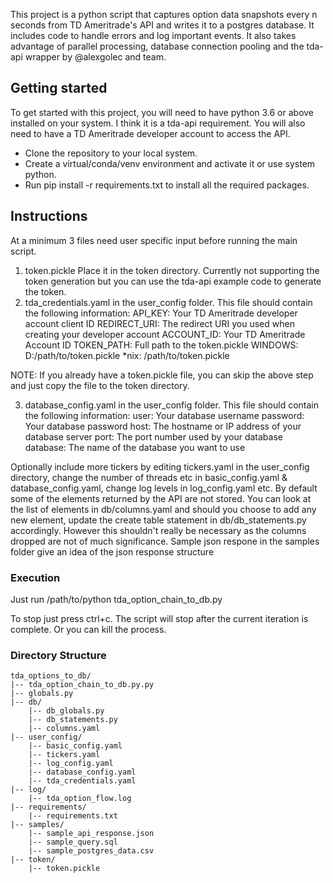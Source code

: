 This project is a python script that captures option data snapshots every n seconds from TD Ameritrade's API and writes it to a postgres database. It includes code to handle errors and log important events. It also takes advantage of parallel processing, database connection pooling and the tda-api wrapper by @alexgolec and team.


## Getting started

To get started with this project, you will need to have python 3.6 or above installed on your system. I think it is a tda-api requirement. You will also need to have a TD Ameritrade developer account to access the API.

-   Clone the repository to your local system.
-   Create a virtual/conda/venv environment and activate it or use system python.
-   Run pip install -r requirements.txt to install all the required packages.


## Instructions 
At a minimum 3 files need user specific input before running the main script.

1.  token.pickle Place it in the token directory. Currently not supporting the token generation but you can use the tda-api example code to generate the token.
2.  tda_credentials.yaml in the user_config folder. This file should contain the following information:
        API_KEY: Your TD Ameritrade developer account client ID
        REDIRECT_URI: The redirect URI you used when creating your developer account
        ACCOUNT_ID: Your TD Ameritrade Account ID
        TOKEN_PATH: Full path to the token.pickle  WINDOWS: D:/path/to/token.pickle  *nix: /path/to/token.pickle

NOTE: If you already have a token.pickle file, you can skip the above step and just copy the file to the token directory. 

3.  database_config.yaml in the user_config folder. This file should contain the following information:
        user: Your database username
        password: Your database password
        host: The hostname or IP address of your database server
        port: The port number used by your database
        database: The name of the database you want to use

Optionally include more tickers by editing tickers.yaml in the user_config directory, change the number of threads etc in basic_config.yaml &
database_config.yaml, change log levels in log_config.yaml etc.
By default some of the elements returned by the API are not stored. You can look at the list of elements in db/columns.yaml and should you choose to add any new element, update the create table statement in db/db_statements.py accordingly. However this shouldn't really be necessary as the columns dropped are not of much significance. Sample json respone in the samples folder give an idea of the json response structure 


### Execution

Just run /path/to/python tda_option_chain_to_db.py

To stop just press ctrl+c. The script will stop after the current iteration is complete. Or you can kill the process.


### Directory Structure
```
tda_options_to_db/
|-- tda_option_chain_to_db.py.py
|-- globals.py
|-- db/
    |-- db_globals.py
    |-- db_statements.py
    |-- columns.yaml
|-- user_config/
    |-- basic_config.yaml
    |-- tickers.yaml
    |-- log_config.yaml
    |-- database_config.yaml
    |-- tda_credentials.yaml
|-- log/
    |-- tda_option_flow.log
|-- requirements/
    |-- requirements.txt
|-- samples/
    |-- sample_api_response.json
    |-- sample_query.sql
    |-- sample_postgres_data.csv
|-- token/
    |-- token.pickle
```
